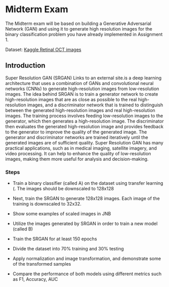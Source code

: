 # Midterm Exam

The Midterm exam will be based on building a Generative Adversarial Network (GAN) and using it to generate high resolution images for the binary classification problem you have already implemented in Assignment 1.

Dataset: [Kaggle Retinal OCT images](https://www.kaggle.com/datasets/paultimothymooney/kermany2018)

## Introduction

 Super Resolution GAN (SRGAN) Links to an external site.is a deep learning architecture that uses a combination of GANs and convolutional neural networks (CNNs) to generate high-resolution images from low-resolution images. The idea behind SRGAN is to train a generator network to create high-resolution images that are as close as possible to the real high-resolution images, and a discriminator network that is trained to distinguish between the generated high-resolution images and real high-resolution images. The training process involves feeding low-resolution images to the generator, which then generates a high-resolution image. The discriminator then evaluates the generated high-resolution image and provides feedback to the generator to improve the quality of the generated image. The generator and discriminator networks are trained iteratively until the generated images are of sufficient quality. Super Resolution GAN has many practical applications, such as in medical imaging, satellite imagery, and video processing. It can help to enhance the quality of low-resolution images, making them more useful for analysis and decision-making.

 ### Steps
 
- Train a binary classifier (called A) on the dataset using transfer learning (. The images should be downscaled to 128x128

- Next, train the SRGAN to generate 128x128 images. Each image of the training is downscaled to 32x32.

- Show some examples of scaled images in JNB

- Utilize the images generated by SRGAN in order to train a new model (called B)

- Train the SRGAN for at least 150 epochs

- Divide the dataset into 70% training and 30% testing

- Apply normalization and image transformation, and demonstrate some of the transformed samples

- Compare the performance of both models using different metrics such as F1, Accuracy, AUC